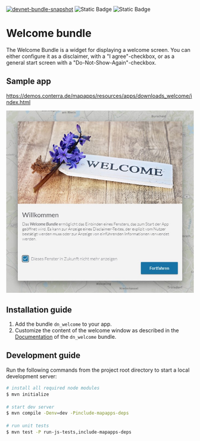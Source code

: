[![devnet-bundle-snapshot](https://github.com/conterra/mapapps-welcome/actions/workflows/devnet-bundle-snapshot.yml/badge.svg)](https://github.com/conterra/mapapps-welcome/actions/workflows/devnet-bundle-snapshot.yml)
![Static Badge](https://img.shields.io/badge/requires_map.apps-4.12.0-e5e5e5?labelColor=%233E464F&logoColor=%23e5e5e5)
![Static Badge](https://img.shields.io/badge/tested_for_map.apps-4.18.0-%20?labelColor=%233E464F&color=%232FC050)
# Welcome bundle
The Welcome Bundle is a widget for displaying a welcome screen. You can either configure it as a disclaimer, with a "I agree"-checkbox, or as a general start screen with a "Do-Not-Show-Again"-checkbox.

## Sample app
https://demos.conterra.de/mapapps/resources/apps/downloads_welcome/index.html

![Screenshot App](https://github.com/conterra/mapapps-welcome/blob/master/screenshot.JPG)

## Installation guide
1. Add the bundle `dn_welcome` to your app.
2. Customize the content of the welcome window as described in the [Documentation](https://github.com/conterra/mapapps-welcome/tree/main/src/main/js/bundles/dn_welcome) of the `dn_welcome` bundle.

## Development guide
Run the following commands from the project root directory to start a local development server:

```bash
# install all required node modules
$ mvn initialize

# start dev server
$ mvn compile -Denv=dev -Pinclude-mapapps-deps

# run unit tests
$ mvn test -P run-js-tests,include-mapapps-deps
```
